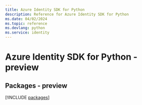 ```yaml
---
title: Azure Identity SDK for Python
description: Reference for Azure Identity SDK for Python
ms.date: 04/02/2024
ms.topic: reference
ms.devlang: python
ms.service: identity
---
```

# Azure Identity SDK for Python - preview
## Packages - preview
[!INCLUDE [packages](identity-index.md)]